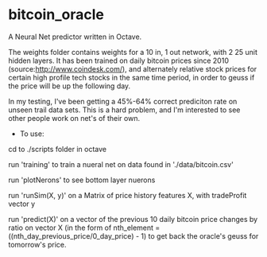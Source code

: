 bitcoin_oracle
==============
A Neural Net predictor written in Octave.

The weights folder contains weights for a 10 in, 1 out network, with 2 25 unit hidden layers. It has been trained on daily bitcoin prices since 2010 (source:http://www.coindesk.com/), and alternately relative stock prices for certain high profile tech stocks in the same time period, in order to geuss if the price will be up the following day.

In my testing, I've been getting a 45%-64% correct prediciton rate on unseen trail data sets. This is a hard problem, and I'm interested to see other people work on net's of their own.


- To use:

 cd to ./scripts folder in octave

 run 'training' to train a nueral net on data found in './data/bitcoin.csv'

  run 'plotNerons' to see bottom layer nuerons

  run 'runSim(X, y)' on a Matrix of price history features X, with tradeProfit vector y

  run 'predict(X)' on a vector of the previous 10 daily bitcoin price changes by ratio on vector X (in the form of nth_element = ((nth_day_previous_price/0_day_price) - 1) to get back the oracle's geuss for tomorrow's price.
